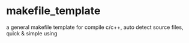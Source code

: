 # makefile_template
a general makefile template for compile c/c++, auto detect source files, quick &amp; simple using
